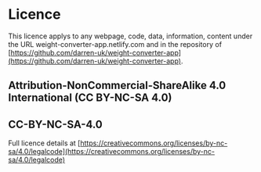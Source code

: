 # Licence

This licence applys to any webpage, code, data, information, content under the URL weight-converter-app.netlify.com and in the repository of [https://github.com/darren-uk/weight-converter-app](https://github.com/darren-uk/weight-converter-app).

## Attribution-NonCommercial-ShareAlike 4.0 International (CC BY-NC-SA 4.0)

## CC-BY-NC-SA-4.0

Full licence details at [https://creativecommons.org/licenses/by-nc-sa/4.0/legalcode](https://creativecommons.org/licenses/by-nc-sa/4.0/legalcode)
